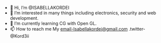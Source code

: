 - 👋 Hi, I’m @ISABELLAKORDEI
- 👀 I’m interested in many things including electronics, security and web development.
- 🌱 I’m currently learning CG with Open GL.
- 📫 How to reach me 
  My email-Isabellakordei@gmail.com 
 .twitter-@Kord3ii

<!---
ISABELLAKORDEI/ISABELLAKORDEI is a ✨ special ✨ repository because its `README.md` (this file) appears on your GitHub profile.
You can click the Preview link to take a look at your changes.
--->
